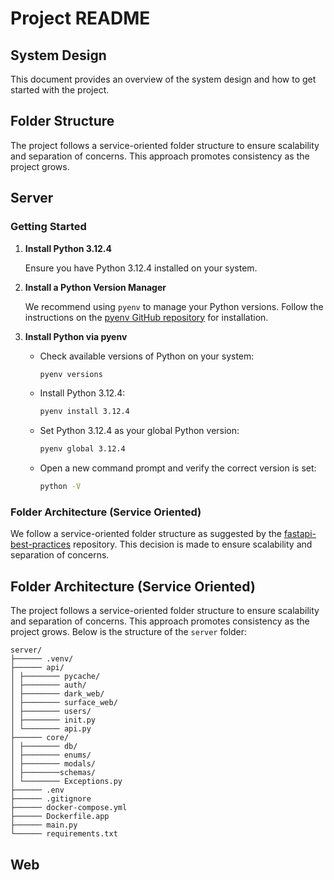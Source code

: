 # Project README

## System Design

This document provides an overview of the system design and how to get started with the project.

## Folder Structure

The project follows a service-oriented folder structure to ensure scalability and separation of concerns. This approach promotes consistency as the project grows.

## Server

### Getting Started

1. **Install Python 3.12.4**

    Ensure you have Python 3.12.4 installed on your system.

2. **Install a Python Version Manager**

    We recommend using `pyenv` to manage your Python versions. Follow the instructions on the [pyenv GitHub repository](https://github.com/pyenv/pyenv#installation) for installation.

3. **Install Python via pyenv**

    - Check available versions of Python on your system:
      ```sh
      pyenv versions
      ```

    - Install Python 3.12.4:
      ```sh
      pyenv install 3.12.4
      ```

    - Set Python 3.12.4 as your global Python version:
      ```sh
      pyenv global 3.12.4
      ```

    - Open a new command prompt and verify the correct version is set:
      ```sh
      python -V
      ```

### Folder Architecture (Service Oriented)

We follow a service-oriented folder structure as suggested by the [fastapi-best-practices](https://github.com/zhanymkanov/fastapi-best-practices#1-project-structure-consistent--predictable) repository. This decision is made to ensure scalability and separation of concerns.


## Folder Architecture (Service Oriented)

The project follows a service-oriented folder structure to ensure scalability and separation of concerns. This approach promotes consistency as the project grows. Below is the structure of the `server` folder:

    server/
    ├────── .venv/
    ├────── api/
    │ ├──────── pycache/
    │ ├──────── auth/
    │ ├──────── dark_web/
    │ ├──────── surface_web/
    │ ├──────── users/
    │ ├──────── init.py
    │ └──────── api.py
    ├────── core/
    │ ├──────── db/
    │ ├──────── enums/
    │ ├──────── modals/
    │ ├────────schemas/
    │ └──────── Exceptions.py
    ├────── .env
    ├────── .gitignore
    ├────── docker-compose.yml
    ├────── Dockerfile.app
    ├────── main.py
    └────── requirements.txt

## Web


